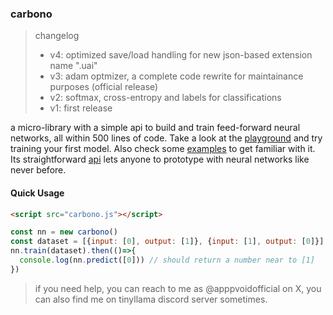 ### carbono

> changelog
> - v4: optimized save/load handling for new json-based extension name ".uai"
> - v3: adam optmizer, a complete code rewrite for maintainance purposes (official release)
> - v2: softmax, cross-entropy and labels for classifications
> - v1: first release

a micro-library with a simple api to build and train feed-forward neural networks, all within 500 lines of code. Take a look at the [playground](https://huggingface.co/spaces/appvoid/carbono) and try training your first model. Also check some [examples](https://github.com/appvoid/carbono/blob/main/examples.md) to get familiar with it. Its straightforward [api](https://github.com/appvoid/carbono/blob/main/api.md) lets anyone to prototype with neural networks like never before.

#### Quick Usage
```html
<script src="carbono.js"></script>
```

```javascript
const nn = new carbono()
const dataset = [{input: [0], output: [1]}, {input: [1], output: [0]}]
nn.train(dataset).then(()=>{
  console.log(nn.predict([0])) // should return a number near to [1]  
})
```

> if you need help, you can reach to me as @apppvoidofficial on X, you can also find me on tinyllama discord server sometimes.
